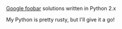 [Google foobar](https://www.google.com/foobar) solutions written in Python 2.x

My Python is pretty rusty, but I'll give it a go!
